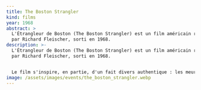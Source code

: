 ```yaml
---
title: The Boston Strangler
kind: films
year: 1968
abstract: >
  L'Étrangleur de Boston (The Boston Strangler) est un film américain réalisé
  par Richard Fleischer, sorti en 1968.
description: >-
  L'Étrangleur de Boston (The Boston Strangler) est un film américain réalisé
  par Richard Fleischer, sorti en 1968.


  Le film s'inspire, en partie, d'un fait divers authentique : les meurtres en série d'Albert de Salvo qui assassina treize femmes (onze dans l'œuvre de Richard Fleischer) entre 1962 et 1964. The Boston Strangler évoque essentiellement un ouvrier-plombier victime d'un dédoublement de la personnalité : les antécédents liés à la personnalité du tueur n'apparaissent pas.
image: /assets/images/events/the_boston_strangler.webp
---
```

